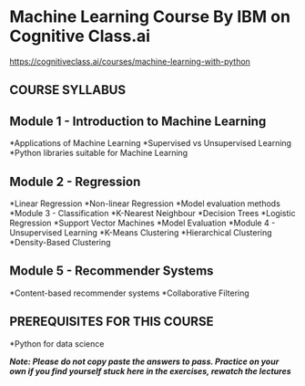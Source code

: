 # Machine Learning Course By IBM on Cognitive Class.ai

https://cognitiveclass.ai/courses/machine-learning-with-python

## COURSE SYLLABUS

## Module 1 - Introduction to Machine Learning
  *Applications of Machine Learning
  *Supervised vs Unsupervised Learning
  *Python libraries suitable for Machine Learning

## Module 2 - Regression
  *Linear Regression
  *Non-linear Regression
  *Model evaluation methods
  *Module 3 - Classification
  *K-Nearest Neighbour
  *Decision Trees
  *Logistic Regression
  *Support Vector Machines
  *Model Evaluation
  *Module 4 - Unsupervised Learning
  *K-Means Clustering
  *Hierarchical Clustering
  *Density-Based Clustering

## Module 5 - Recommender Systems
  *Content-based recommender systems
  *Collaborative Filtering

## PREREQUISITES FOR THIS COURSE
  *Python for data science

***Note: Please do not copy paste the answers to pass. Practice on your own if you find yourself stuck here in the exercises, rewatch the lectures***
